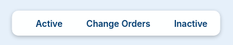 <!DOCTYPE html>
<html lang="en">
<head>
  <meta charset="UTF-8" />
  <meta name="viewport" content="width=device-width, initial-scale=1.0"/>
  <title>BEUMER Projects Map</title>

  <!-- Leaflet CSS & JS -->
  <link rel="stylesheet" href="https://unpkg.com/leaflet@1.9.4/dist/leaflet.css" />
  <script src="https://unpkg.com/leaflet@1.9.4/dist/leaflet.js"></script>

  <style>
    html, body {
      margin: 0;
      padding: 0;
      height: 100%;
      background-color: #E6F0FA;
    }

    #map {
      width: 100%;
      height: 100vh; /* Full screen height */
    }

    .leaflet-popup-content-wrapper {
      background: transparent;
      box-shadow: none;
      border: none;
    }

    .leaflet-popup-tip {
      background: transparent;
    }

    .leaflet-popup-content {
      color: #003b6f;
      font-size: 14px;
      font-weight: bold;
      text-shadow: 0 0 2px rgba(255,255,255,0.8);
    }

    #legend {
      position: fixed;
      bottom: 15px;
      left: 50%;
      transform: translateX(-50%);
      background: rgba(255, 255, 255, 0.95);
      border-radius: 10px;
      padding: 10px 20px;
      font-size: 14px;
      font-weight: 600;
      color: #003b6f;
      box-shadow: 0 2px 6px rgba(0, 0, 0, 0.25);
      display: flex;
      gap: 20px;
      align-items: center;
      z-index: 1000;
    }

    .legend-item {
      display: flex;
      align-items: center;
      gap: 6px;
    }

    .legend-icon {
      width: 12px;
      height: 20px;
      background-size: cover;
    }

    .green-marker {
      background-image: url('https://raw.githubusercontent.com/pointhi/leaflet-color-markers/master/img/marker-icon-green.png');
    }

    .yellow-marker {
      background-image: url('https://raw.githubusercontent.com/pointhi/leaflet-color-markers/master/img/marker-icon-yellow.png');
    }

    .red-marker {
      background-image: url('https://raw.githubusercontent.com/pointhi/leaflet-color-markers/master/img/marker-icon-red.png');
    }
  </style>
</head>
<body>

<div id="map"></div>

<!-- Legend -->
<div id="legend">
  <div class="legend-item">
    <div class="legend-icon green-marker"></div>
    Active
  </div>
  <div class="legend-item">
    <div class="legend-icon yellow-marker"></div>
    Change Orders
  </div>
  <div class="legend-item">
    <div class="legend-icon red-marker"></div>
    Inactive
  </div>
</div>

<script>
  const map = L.map('map').setView([39.8283, -98.5795], 4);

  L.tileLayer('https://{s}.tile.openstreetmap.org/{z}/{x}/{y}.png', {
    attribution: '&copy; OpenStreetMap contributors'
  }).addTo(map);

  // Marker icons
  const greenIcon = new L.Icon({
    iconUrl: 'https://raw.githubusercontent.com/pointhi/leaflet-color-markers/master/img/marker-icon-green.png',
    shadowUrl: 'https://unpkg.com/leaflet@1.9.4/dist/images/marker-shadow.png',
    iconSize: [25, 41],
    iconAnchor: [12, 41],
    popupAnchor: [1, -34],
    shadowSize: [41, 41]
  });

  const yellowIcon = new L.Icon({
    iconUrl: 'https://raw.githubusercontent.com/pointhi/leaflet-color-markers/master/img/marker-icon-yellow.png',
    shadowUrl: 'https://unpkg.com/leaflet@1.9.4/dist/images/marker-shadow.png',
    iconSize: [25, 41],
    iconAnchor: [12, 41],
    popupAnchor: [1, -34],
    shadowSize: [41, 41]
  });

  const redIcon = new L.Icon({
    iconUrl: 'https://raw.githubusercontent.com/pointhi/leaflet-color-markers/master/img/marker-icon-red.png',
    shadowUrl: 'https://unpkg.com/leaflet@1.9.4/dist/images/marker-shadow.png',
    iconSize: [25, 41],
    iconAnchor: [12, 41],
    popupAnchor: [1, -34],
    shadowSize: [41, 41]
  });

  // Project markers
  const amazonSites = [
    { name: "SCO2", lat: 39.7392, lon: -104.9903, address: "Denver, CO" },
    { name: "SAX7", lat: 34.0606, lon: -117.3955, address: "Bloomington, CA", icon: redIcon },
    { name: "GEG5", lat: 47.6733, lon: -117.2264, address: "Spokane, WA", icon: yellowIcon },
    { name: "ORF5", lat: 36.8485, lon: -76.2913, address: "Suffolk, VA" },
    { name: "CNO8", lat: 34.3917, lon: -118.5373, address: "Santa Clarita, CA" },
    { name: "SAT9", lat: 29.4210, lon: -98.5280, address: "San Antonio, TX" },
    { name: "MTN6", lat: 39.2700, lon: -76.5450, address: "Baltimore, MD" },
    { name: "RIC4", lat: 37.5787, lon: -77.4892, address: "Richmond, VA" },
    { name: "YXX1", lat: 49.2333, lon: -122.6833, address: "Pitt Meadows, BC, Canada" },
    { name: "SFL9", lat: 27.9956, lon: -82.0239, address: "Lakeland, FL" }
  ];

  amazonSites.forEach(site => {
    const markerIcon = site.icon || greenIcon;
    L.marker([site.lat, site.lon], { icon: markerIcon })
      .addTo(map)
      .bindPopup(`<strong>${site.name}</strong><br>${site.address}`);
  });
</script>

</body>
</html>

